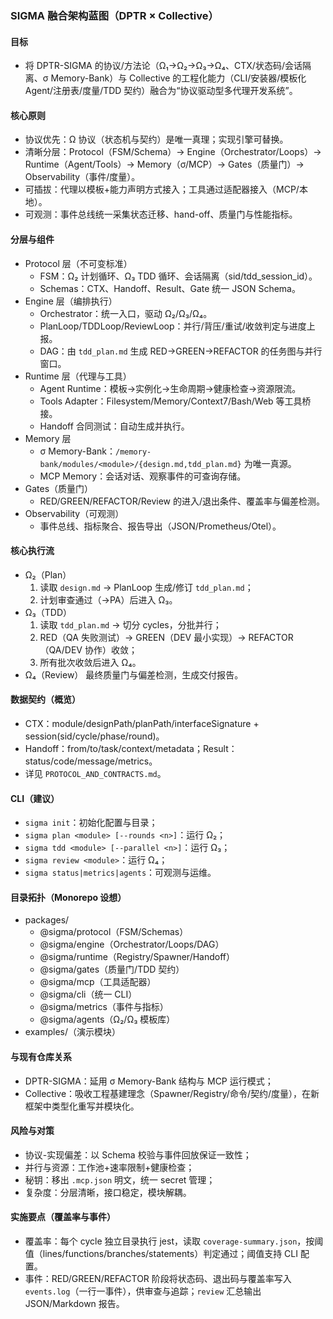 ### SIGMA 融合架构蓝图（DPTR × Collective）

#### 目标
- 将 DPTR-SIGMA 的协议/方法论（Ω₁→Ω₂→Ω₃→Ω₄、CTX/状态码/会话隔离、σ Memory-Bank）与 Collective 的工程化能力（CLI/安装器/模板化 Agent/注册表/度量/TDD 契约）融合为“协议驱动型多代理开发系统”。

#### 核心原则
- 协议优先：Ω 协议（状态机与契约）是唯一真理；实现引擎可替换。
- 清晰分层：Protocol（FSM/Schema）→ Engine（Orchestrator/Loops）→ Runtime（Agent/Tools）→ Memory（σ/MCP）→ Gates（质量门）→ Observability（事件/度量）。
- 可插拔：代理以模板+能力声明方式接入；工具通过适配器接入（MCP/本地）。
- 可观测：事件总线统一采集状态迁移、hand-off、质量门与性能指标。

#### 分层与组件
- Protocol 层（不可变标准）
  - FSM：Ω₂ 计划循环、Ω₃ TDD 循环、会话隔离（sid/tdd_session_id）。
  - Schemas：CTX、Handoff、Result、Gate 统一 JSON Schema。
- Engine 层（编排执行）
  - Orchestrator：统一入口，驱动 Ω₂/Ω₃/Ω₄。
  - PlanLoop/TDDLoop/ReviewLoop：并行/背压/重试/收敛判定与进度上报。
  - DAG：由 `tdd_plan.md` 生成 RED→GREEN→REFACTOR 的任务图与并行窗口。
- Runtime 层（代理与工具）
  - Agent Runtime：模板→实例化→生命周期→健康检查→资源限流。
  - Tools Adapter：Filesystem/Memory/Context7/Bash/Web 等工具桥接。
  - Handoff 合同测试：自动生成并执行。
- Memory 层
  - σ Memory-Bank：`/memory-bank/modules/<module>/{design.md,tdd_plan.md}` 为唯一真源。
  - MCP Memory：会话对话、观察事件的可查询存储。
- Gates（质量门）
  - RED/GREEN/REFACTOR/Review 的进入/退出条件、覆盖率与偏差检测。
- Observability（可观测）
  - 事件总线、指标聚合、报告导出（JSON/Prometheus/Otel）。

#### 核心执行流
- Ω₂（Plan）
  1) 读取 `design.md` → PlanLoop 生成/修订 `tdd_plan.md`；
  2) 计划审查通过（→PA）后进入 Ω₃。
- Ω₃（TDD）
  1) 读取 `tdd_plan.md` → 切分 cycles，分批并行；
  2) RED（QA 失败测试）→ GREEN（DEV 最小实现）→ REFACTOR（QA/DEV 协作）收敛；
  3) 所有批次收敛后进入 Ω₄。
- Ω₄（Review）
  最终质量门与偏差检测，生成交付报告。

#### 数据契约（概览）
- CTX：module/designPath/planPath/interfaceSignature + session(sid/cycle/phase/round)。
- Handoff：from/to/task/context/metadata；Result：status/code/message/metrics。
- 详见 `PROTOCOL_AND_CONTRACTS.md`。

#### CLI（建议）
- `sigma init`：初始化配置与目录；
- `sigma plan <module> [--rounds <n>]`：运行 Ω₂；
- `sigma tdd <module> [--parallel <n>]`：运行 Ω₃；
- `sigma review <module>`：运行 Ω₄；
- `sigma status|metrics|agents`：可观测与运维。

#### 目录拓扑（Monorepo 设想）
- packages/
  - @sigma/protocol（FSM/Schemas）
  - @sigma/engine（Orchestrator/Loops/DAG）
  - @sigma/runtime（Registry/Spawner/Handoff）
  - @sigma/gates（质量门/TDD 契约）
  - @sigma/mcp（工具适配器）
  - @sigma/cli（统一 CLI）
  - @sigma/metrics（事件与指标）
  - @sigma/agents（Ω₂/Ω₃ 模板库）
- examples/（演示模块）

#### 与现有仓库关系
- DPTR-SIGMA：延用 σ Memory-Bank 结构与 MCP 运行模式；
- Collective：吸收工程基建理念（Spawner/Registry/命令/契约/度量），在新框架中类型化重写并模块化。

#### 风险与对策
- 协议-实现偏差：以 Schema 校验与事件回放保证一致性；
- 并行与资源：工作池+速率限制+健康检查；
- 秘钥：移出 `.mcp.json` 明文，统一 secret 管理；
- 复杂度：分层清晰，接口稳定，模块解耦。

#### 实施要点（覆盖率与事件）
- 覆盖率：每个 cycle 独立目录执行 jest，读取 `coverage-summary.json`，按阈值（lines/functions/branches/statements）判定通过；阈值支持 CLI 配置。
- 事件：RED/GREEN/REFACTOR 阶段将状态码、退出码与覆盖率写入 `events.log`（一行一事件），供审查与追踪；`review` 汇总输出 JSON/Markdown 报告。
